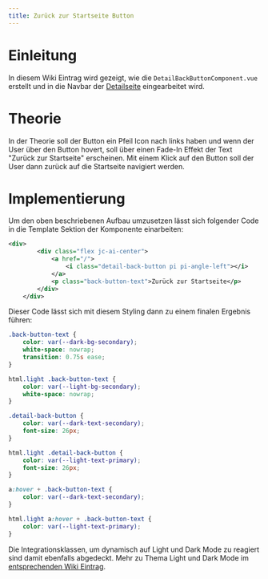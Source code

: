 ```yaml
---
title: Zurück zur Startseite Button
---
```

# Einleitung

In diesem Wiki Eintrag wird gezeigt, wie die `DetailBackButtonComponent.vue` erstellt und in die Navbar der [Detailseite](https://gitlab.hsrw.eu/lv-webentwicklung/2024-25/mi/foxbase-semantische-suche/-/wikis/Front-End/Detailseite-Results) eingearbeitet wird.

# Theorie

In der Theorie soll der Button ein Pfeil Icon nach links haben und wenn der User über den Button hovert, soll über einen Fade-In Effekt der Text "Zurück zur Startseite" erscheinen. Mit einem Klick auf den Button soll der User dann zurück auf die Startseite navigiert werden.

# Implementierung

Um den oben beschriebenen Aufbau umzusetzen lässt sich folgender Code in die Template Sektion der Komponente einarbeiten:

```xml
<div>
        <div class="flex jc-ai-center">
            <a href="/">
                <i class="detail-back-button pi pi-angle-left"></i>
            </a>
            <p class="back-button-text">Zurück zur Startseite</p>
        </div>
    </div>
```

Dieser Code lässt sich mit diesem Styling dann zu einem finalen Ergebnis führen:

```css
.back-button-text {
    color: var(--dark-bg-secondary);
    white-space: nowrap;
    transition: 0.75s ease;
}

html.light .back-button-text {
    color: var(--light-bg-secondary);
    white-space: nowrap;
}

.detail-back-button {
    color: var(--dark-text-secondary);
    font-size: 26px;
}

html.light .detail-back-button {
    color: var(--light-text-primary);
    font-size: 26px;
}

a:hover + .back-button-text {
    color: var(--dark-text-secondary);
}

html.light a:hover + .back-button-text {
    color: var(--light-text-primary);
}
```

Die Integrationsklassen, um dynamisch auf Light und Dark Mode zu reagiert sind damit ebenfalls abgedeckt. Mehr zu Thema Light und Dark Mode im [entsprechenden Wiki Eintrag](https://gitlab.hsrw.eu/lv-webentwicklung/2024-25/mi/foxbase-semantische-suche/-/wikis/Front-End/Generierung-einer-komplement%C3%A4ren-Palette).